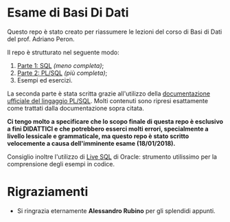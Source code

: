 # Esame di Basi Di Dati

Questo repo è stato creato per riassumere le lezioni del corso di Basi di Dati del prof. Adriano Peron.

Il repo è strutturato nel seguente modo:

1. [Parte 1: SQL](/SQL.md) _(meno completa)_;
2. [Parte 2: PL/SQL](/PL-SQL.md) _(più completa)_;
3. Esempi ed esercizi.

La seconda parte è stata scritta grazie all'utilizzo della [documentazione ufficiale del lingaggio PL/SQL](https://docs.oracle.com/cloud/latest/db112/LNPLS/toc.htm). Molti contenuti sono ripresi esattamente come trattati dalla documentazione sopra citata.

**Ci tengo molto a specificare che lo scopo finale di questa repo è esclusivo a fini DIDATTICI e che potrebbero esserci molti errori, specialmente a livello lessicale e grammaticale, ma questo repo è stato scritto velocemente a causa dell'imminente esame (18/01/2018).**

Consiglio inoltre l'utilizzo di [Live SQL](https://livesql.oracle.com/) di Oracle: strumento utilissimo per la comprensione degli esempi in codice.

# Rigraziamenti
- Si ringrazia eternamente **Alessandro Rubino** per gli splendidi appunti.
